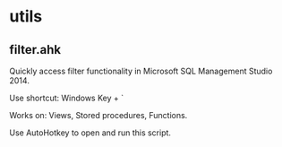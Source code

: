 # utils

## filter.ahk
Quickly access filter functionality in Microsoft SQL Management Studio 2014.

Use shortcut: Windows Key + `

Works on: Views, Stored procedures, Functions.

Use AutoHotkey to open and run this script.
